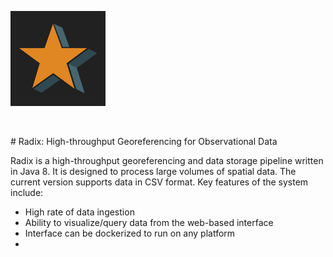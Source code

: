![alt text](apple-touch-icon-precomposed.png?raw=true)
<p align="center">
  <img apple-touch-icon-precomposed.png>
</p>
# Radix: High-throughput Georeferencing for Observational Data

Radix is a high-throughput georeferencing and data storage pipeline written in Java 8. It is designed to process large volumes of spatial data. The current version supports data in CSV format. Key features of the system include:
- High rate of data ingestion
- Ability to visualize/query data from the web-based interface
- Interface can be dockerized to run on any platform
- 
